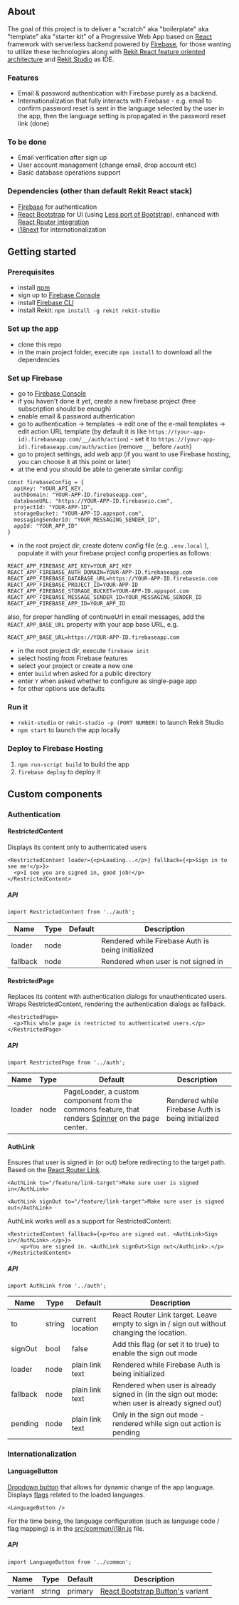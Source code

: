 ## About

The goal of this project is to deliver a "scratch" aka "boilerplate" aka "template" aka "starter kit" of a Progressive Web App based on [React](https://reactjs.org) framework with serverless backend powered by [Firebase](https://firebase.google.com), for those wanting to utilize these technologies along with [Rekit React feature oriented architecture](https://docs.rekit.org/app-types/rekit-react) and [Rekit Studio](https://rekit.js.org) as IDE.

### Features

- Email & password authentication with Firebase purely as a backend.
- Internationalization that fully interacts with Firebase - e.g. email to confirm password reset is sent in the language selected by the user in the app, then the language setting is propagated in the password reset link (done)

### To be done

- Email verification after sign up
- User account management (change email, drop account etc)
- Basic database operations support

### Dependencies (other than default Rekit React stack)
- [Firebase](https://firebase.google.com) for authentication
- [React Bootstrap](https://react-bootstrap.github.io) for UI (using [Less port of Bootstrap](https://www.npmjs.com/package/bootstrap-less-port)), enhanced with [React Router integration](https://github.com/react-bootstrap/react-router-bootstrap)
- [i18next](https://www.i18next.com) for internationalization

## Getting started

### Prerequisites
- install [npm](https://www.npmjs.com)
- sign up to [Firebase Console](https://console.firebase.google.com)
- install [Firebase CLI](https://firebase.google.com/docs/cli#install_the_firebase_cli)
- install Rekit: ```npm install -g rekit rekit-studio```

### Set up the app
- clone this repo
- in the main project folder, execute `npm install` to download all the dependencies

### Set up Firebase
- go to [Firebase Console](https://console.firebase.google.com)
- if you haven't done it yet, create a new firebase project (free subscription should be enough)
- enable email & password authentication
- go to authentication -> templates -> edit one of the e-mail templates -> edit action URL template (by default it is like `https://(your-app-id).firebaseapp.com/__/auth/action`) - set it to `https://(your-app-id).firebaseapp.com/auth/action` (remove `__` before `/auth`)
- go to project settings, add web app (if you want to use Firebase hosting, you can choose it at this point or later) 
- at the end you should be able to generate similar config: 

```
const firebaseConfig = {
  apiKey: "YOUR_API_KEY,
  authDomain: "YOUR-APP-ID.firebaseapp.com",
  databaseURL: "https://YOUR-APP-ID.firebaseio.com",
  projectId: "YOUR-APP-ID",
  storageBucket: "YOUR-APP-ID.appspot.com",
  messagingSenderId: "YOUR_MESSAGING_SENDER_ID",
  appId: "YOUR_APP_ID"
}
```

- in the root project dir, create dotenv config file (e.g. `.env.local` ), populate it with your firebase project config properties as follows:
```
REACT_APP_FIREBASE_API_KEY=YOUR_API_KEY
REACT_APP_FIREBASE_AUTH_DOMAIN=YOUR-APP-ID.firebaseapp.com
REACT_APP_FIREBASE_DATABASE_URL=https://YOUR-APP-ID.firebaseio.com
REACT_APP_FIREBASE_PROJECT_ID=YOUR-APP-ID
REACT_APP_FIREBASE_STORAGE_BUCKET=YOUR-APP-ID.appspot.com
REACT_APP_FIREBASE_MESSAGE_SENDER_ID=YOUR_MESSAGING_SENDER_ID
REACT_APP_FIREBASE_APP_ID=YOUR_APP_ID
```
also, for proper handling of continueUrl in email messages, add the `REACT_APP_BASE_URL` property with your app base URL, e.g.
```
REACT_APP_BASE_URL=https://YOUR-APP-ID.firebaseapp.com
```
- in the root project dir, execute `firebase init`
- select hosting from Firebase features
- select your project or create a new one
- enter `build` when asked for a public directory
- enter `Y` when asked whether to configure as single-page app
- for other options use defaults

### Run it

- ```rekit-studio``` or ```rekit-studio -p (PORT NUMBER)``` to launch Rekit Studio
- ```npm start``` to launch the app locally

### Deploy to Firebase Hosting

1. `npm run-script build` to build the app
2. ```firebase deploy``` to deploy it

## Custom components

### Authentication

#### RestrictedContent

Displays its content only to authenticated users

````
<RestrictedContent loader={<p>Loading...</p>} fallback={<p>Sign in to see me!</p>}>
  <p>I see you are signed in, good job!</p>
</RestrictedContent>
````

##### API

````
import RestrictedContent from '../auth';
````

| Name     | Type | Default | Description                                       |
| -------- | ---- | ------- | ------------------------------------------------- |
| loader   | node |         | Rendered while Firebase Auth is being initialized |
| fallback | node |         | Rendered when user is not signed in               |

#### RestrictedPage

Replaces its content with authentication dialogs for unauthenticated users. 
Wraps RestrictedContent, rendering the authentication dialogs as fallback.

````
<RestrictedPage>
  <p>This whole page is restricted to authenticated users.</p>
</RestrictedPage>
````

##### API

````
import RestrictedPage from '../auth';
````

| Name     | Type | Default                                                                                                                                                    | Description                                       |
| -------- | ---- | ---------------------------------------------------------------------------------------------------------------------------------------------------------- | ------------------------------------------------- |
| loader   | node | PageLoader, a custom component from the commons feature, that renders [Spinner](https://react-bootstrap.github.io/components/spinners) on the page center. | Rendered while Firebase Auth is being initialized |

#### AuthLink

Ensures that user is signed in (or out) before redirecting to the target path.
Based on the [React Router Link](https://reacttraining.com/react-router/web/api/Link).

````
<AuthLink to="/feature/link-target">Make sure user is signed in</AuthLink>

<AuthLink signOut to="/feature/link-target">Make sure user is signed out</AuthLink>
````

AuthLink works well as a support for RestrictedContent:

````
<RestrictedContent fallback={<p>You are signed out. <AuthLink>Sign in</AuthLink>.</p>}>
    <p>You are signed in. <AuthLink signOut>Sign out</AuthLink>.</p>
</RestrictedContent>    
````

##### API

````
import AuthLink from '../auth';
````

| Name     | Type   | Default          | Description                                                                                     |
| -------- | ------ | ---------------- | ----------------------------------------------------------------------------------------------- |
| to       | string | current location | React Router Link target. Leave empty to sign in / sign out without changing the location.      |
| signOut  | bool   | false            | Add this flag (or set it to true) to enable the sign out mode                                   |
| loader   | node   | plain link text  | Rendered while Firebase Auth is being initialized                                               |
| fallback | node   | plain link text  | Rendered when user is already signed in (in the sign out mode: when user is already signed out) |
| pending  | node   | plain link text  | Only in the sign out mode - rendered while sign out action is pending                           |

### Internationalization

#### LanguageButton 

[Dropdown button](https://react-bootstrap.github.io/components/dropdowns) that allows for dynamic change of the app language. Displays [flags](https://www.npmjs.com/package/react-world-flags) related to the loaded languages.

````
<LanguageButton />
````

For the time being, the language configuration (such as language code / flag mapping) is in the [src/common/i18n.js](src/common/i18n.js) file.

##### API

````
import LanguageButton from '../common';
````

| Name     | Type   | Default | Description                                                                              |
| -------- | ------ | ------- | ---------------------------------------------------------------------------------------- |
| variant  | string | primary | [React Bootstrap Button's](https://react-bootstrap.github.io/components/buttons) variant |
